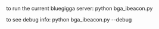 to run the current bluegigga server:
python bga_ibeacon.py

to see debug info:
python bga_ibeacon.py --debug
